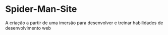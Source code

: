 # Spider-Man-Site
A criação a partir de uma imersão para desenvolver e treinar habilidades de desenvolvimento web
